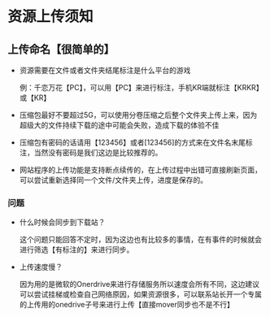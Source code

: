 # 资源上传须知

## 上传命名【很简单的】

- 资源需要在文件或者文件夹结尾标注是什么平台的游戏
  
  	例：千恋万花【PC】，可以用【PC】来进行标注，手机KR端就标注【KRKR】或【KR】

- 压缩包最好不要超过5G，可以使用分卷压缩之后整个文件夹上传上来，因为超级大的文件持续下载的途中可能会失败，造成下载的体验不佳
- 压缩包有密码的话请用【123456】或者[123456]的方式来在文件名末尾标注，当然没有密码是我们这边是比较推荐的。
- 网站程序的上传功能是支持断点续传的，在上传过程中出错可直接刷新页面，可以尝试重新选择同一个文件/文件夹上传，进度是保存的。

### 问题

- 什么时候会同步到下载站？
  
  这个问题只能回答不定时，因为这边也有比较多的事情，在有事件的时候就会进行筛选【有标注的】来进行同步。

- 上传速度慢？
  
  因为用的是微软的Onerdrive来进行存储服务所以速度会所有不同，这边建议可以尝试挂梯或检查自己网络原因，如果资源很多，可以联系站长开一个专属的上传用的onedrive子号来进行上传【直接mover同步也不是不行】
